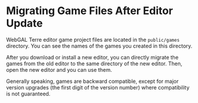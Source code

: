  # Migrating Game Files After Editor Update

WebGAL Terre editor game project files are located in the `public/games` directory. You can see the names of the games you created in this directory.

After you download or install a new editor, you can directly migrate the games from the old editor to the same directory of the new editor. Then, open the new editor and you can use them.

Generally speaking, games are backward compatible, except for major version upgrades (the first digit of the version number) where compatibility is not guaranteed. 